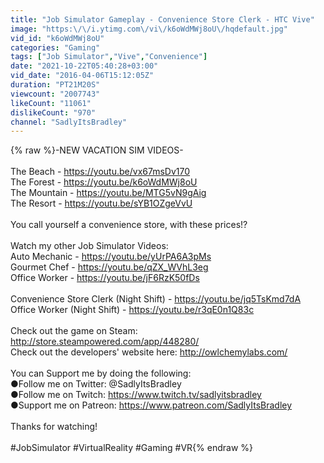 ```yaml
---
title: "Job Simulator Gameplay - Convenience Store Clerk - HTC Vive"
image: "https:\/\/i.ytimg.com\/vi\/k6oWdMWj8oU\/hqdefault.jpg"
vid_id: "k6oWdMWj8oU"
categories: "Gaming"
tags: ["Job Simulator","Vive","Convenience"]
date: "2021-10-22T05:40:28+03:00"
vid_date: "2016-04-06T15:12:05Z"
duration: "PT21M20S"
viewcount: "2007743"
likeCount: "11061"
dislikeCount: "970"
channel: "SadlyItsBradley"
---
```

{% raw %}-NEW VACATION SIM VIDEOS-<br /><br />The Beach - <a rel="nofollow" target="blank" href="https://youtu.be/vx67msDv170">https://youtu.be/vx67msDv170</a><br />The Forest - <a rel="nofollow" target="blank" href="https://youtu.be/k6oWdMWj8oU">https://youtu.be/k6oWdMWj8oU</a><br />The Mountain - <a rel="nofollow" target="blank" href="https://youtu.be/MTG5vN9gAig">https://youtu.be/MTG5vN9gAig</a><br />The Resort - <a rel="nofollow" target="blank" href="https://youtu.be/sYB1OZgeVvU">https://youtu.be/sYB1OZgeVvU</a><br /><br />You call yourself a convenience store, with these prices!?<br /><br />Watch my other Job Simulator Videos:<br />Auto Mechanic - <a rel="nofollow" target="blank" href="https://youtu.be/yUrPA6A3pMs">https://youtu.be/yUrPA6A3pMs</a><br />Gourmet Chef - <a rel="nofollow" target="blank" href="https://youtu.be/qZX_WVhL3eg">https://youtu.be/qZX_WVhL3eg</a><br />Office Worker - <a rel="nofollow" target="blank" href="https://youtu.be/jF6RzK50fDs">https://youtu.be/jF6RzK50fDs</a><br /><br />Convenience Store Clerk (Night Shift) - <a rel="nofollow" target="blank" href="https://youtu.be/jq5TsKmd7dA">https://youtu.be/jq5TsKmd7dA</a><br />Office Worker (Night Shift) - <a rel="nofollow" target="blank" href="https://youtu.be/r3qE0n1Q83c">https://youtu.be/r3qE0n1Q83c</a><br /><br />Check out the game on Steam: <a rel="nofollow" target="blank" href="http://store.steampowered.com/app/448280/">http://store.steampowered.com/app/448280/</a><br />Check out the developers' website here: <a rel="nofollow" target="blank" href="http://owlchemylabs.com/">http://owlchemylabs.com/</a><br /><br />You can Support me by doing the following:<br />●Follow me on Twitter: @SadlyItsBradley<br />●Follow me on Twitch: <a rel="nofollow" target="blank" href="https://www.twitch.tv/sadlyitsbradley">https://www.twitch.tv/sadlyitsbradley</a><br />●Support me on Patreon: <a rel="nofollow" target="blank" href="https://www.patreon.com/SadlyItsBradley">https://www.patreon.com/SadlyItsBradley</a><br /><br />Thanks for watching!<br /><br />#JobSimulator #VirtualReality #Gaming #VR{% endraw %}
